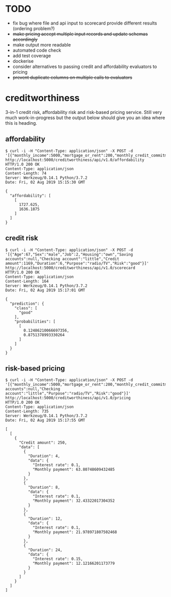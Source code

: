 # TODO

* fix bug where file and api input to scorecard provide different results (ordering problem?)
* ~~make pricing accept multiple input records and update schemas accordingly~~
* make output more readable
* automated code check
* add test coverage
* dockerise
* consider alternatives to passing credit and affordability evaluators to pricing
* ~~prevent duplicate columns on multiple calls to evaluators~~

# creditworthiness

3-in-1 credit risk, affordability risk and risk-based pricing service. Still very much work-in-progress but the output below should give you an idea where this is heading. 

## affordability

```shell
$ curl -i -H "Content-Type: application/json" -X POST -d '[{"monthly_income":5000,"mortgage_or_rent":200,"monthly_credit_commitments":0,"employment_status":"full_time","no_of_adults":1,"no_of_dependants":0}]' http://localhost:5000/creditworthiness/api/v1.0/affordability
HTTP/1.0 200 OK
Content-Type: application/json
Content-Length: 74
Server: Werkzeug/0.14.1 Python/3.7.2
Date: Fri, 02 Aug 2019 15:15:30 GMT

{
  "affordability": [
    [
      1727.625, 
      1636.1875
    ]
  ]
}
```

## credit risk

```shell
$ curl -i -H "Content-Type: application/json" -X POST -d '[{"Age":67,"Sex":"male","Job":2,"Housing":"own","Saving accounts":null,"Checking account":"little","Credit amount":1169,"Duration":6,"Purpose":"radio/TV","Risk":"good"}]' http://localhost:5000/creditworthiness/api/v1.0/scorecard
HTTP/1.0 200 OK
Content-Type: application/json
Content-Length: 164
Server: Werkzeug/0.14.1 Python/3.7.2
Date: Fri, 02 Aug 2019 15:17:01 GMT

{
  "prediction": {
    "class": [
      "good"
    ], 
    "probabilities": [
      [
        0.12486210066697356, 
        0.8751378993330264
      ]
    ]
  }
}
```

## risk-based pricing

```shell
$ curl -i -H "Content-Type: application/json" -X POST -d '[{"monthly_income":5000,"mortgage_or_rent":200,"monthly_credit_commitments":0,"employment_status":"full_time","no_of_adults":1,"no_of_dependants":0,"Age":67,"Sex":"male","Job":2,"Housing":"own","Saving accounts":null,"Checking account":"little","Purpose":"radio/TV","Risk":"good"}]' http://localhost:5000/creditworthiness/api/v1.0/pricing
HTTP/1.0 200 OK
Content-Type: application/json
Content-Length: 735
Server: Werkzeug/0.14.1 Python/3.7.2
Date: Fri, 02 Aug 2019 15:17:55 GMT

[
  [
    {
      "Credit amount": 250, 
      "data": [
        {
          "Duration": 4, 
          "data": {
            "Interest rate": 0.1, 
            "Monthly payment": 63.80748609432485
          }
        }, 
        {
          "Duration": 8, 
          "data": {
            "Interest rate": 0.1, 
            "Monthly payment": 32.43322017304352
          }
        }, 
        {
          "Duration": 12, 
          "data": {
            "Interest rate": 0.1, 
            "Monthly payment": 21.978971807502468
          }
        }, 
        {
          "Duration": 24, 
          "data": {
            "Interest rate": 0.15, 
            "Monthly payment": 12.12166201173779
          }
        }
      ]
    }
  ]
]
```
